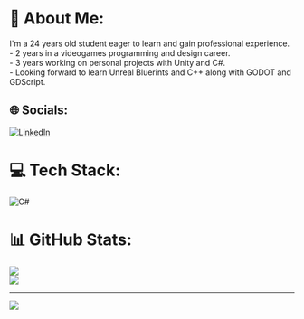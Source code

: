 # 💫 About Me:
I'm a 24 years old student eager to learn and gain professional experience.<br>- 2 years in a videogames programming and design career.<br>- 3 years working on personal projects with Unity and C#.<br>- Looking forward to learn Unreal Bluerints and C++ along with GODOT and GDScript.

## 🌐 Socials:
[![LinkedIn](https://img.shields.io/badge/LinkedIn-%230077B5.svg?logo=linkedin&logoColor=white)]([https://linkedin.com/in/EmilianoSalvado](https://www.linkedin.com/in/emiliano-salvado-9858362a5/)) 

# 💻 Tech Stack:
![C#](https://img.shields.io/badge/c%23-%23239120.svg?style=for-the-badge&logo=csharp&logoColor=white)
# 📊 GitHub Stats:
![](https://github-readme-streak-stats.herokuapp.com/?user=EmilianoSalvado&theme=vision-friendly-dark&hide_border=false)<br/>
![](https://github-readme-stats.vercel.app/api/top-langs/?username=EmilianoSalvado&theme=vision-friendly-dark&hide_border=false&include_all_commits=true&count_private=true&layout=compact)

---
[![](https://visitcount.itsvg.in/api?id=EmilianoSalvado&icon=5&color=2)](https://visitcount.itsvg.in)

<!-- Proudly created with GPRM ( https://gprm.itsvg.in ) -->

